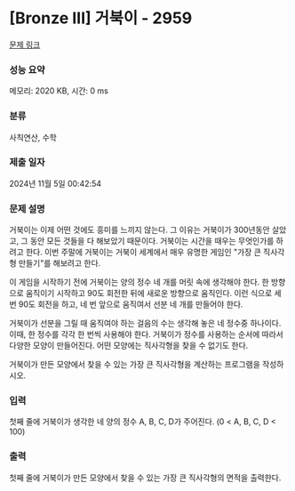 # [Bronze III] 거북이 - 2959 

[문제 링크](https://www.acmicpc.net/problem/2959) 

### 성능 요약

메모리: 2020 KB, 시간: 0 ms

### 분류

사칙연산, 수학

### 제출 일자

2024년 11월 5일 00:42:54

### 문제 설명

<p>거북이는 이제 어떤 것에도 흥미를 느끼지 않는다. 그 이유는 거북이가 300년동안 살았고, 그 동안 모든 것들을 다 해보았기 때문이다. 거북이는 시간을 때우는 무엇인가를 하려고 한다. 이번 주말에 거북이는 거북이 세계에서 매우 유명한 게임인 "가장 큰 직사각형 만들기"를 해보려고 한다.</p>

<p>이 게임을 시작하기 전에 거북이는 양의 정수 네 개를 머릿 속에 생각해야 한다. 한 방향으로 움직이기 시작하고 90도 회전한 뒤에 새로운 방향으로 움직인다. 이런 식으로 세 번 90도 회전을 하고, 네 번 앞으로 움직여서 선분 네 개를 만들어야 한다.</p>

<p>거북이가 선분을 그릴 때 움직여야 하는 걸음의 수는 생각해 놓은 네 정수중 하나이다. 이때, 한 정수를 각각 한 번씩 사용해야 한다. 거북이가 정수를 사용하는 순서에 따라서 다양한 모양이 만들어진다. 어떤 모양에는 직사각형을 찾을 수 없기도 한다.</p>

<p>거북이가 만든 모양에서 찾을 수 있는 가장 큰 직사각형을 계산하는 프로그램을 작성하시오.</p>

### 입력 

 <p>첫째 줄에 거북이가 생각한 네 양의 정수 A, B, C, D가 주어진다. (0 < A, B, C, D < 100)</p>

### 출력 

 <p>첫째 줄에 거북이가 만든 모양에서 찾을 수 있는 가장 큰 직사각형의 면적을 출력한다.</p>

